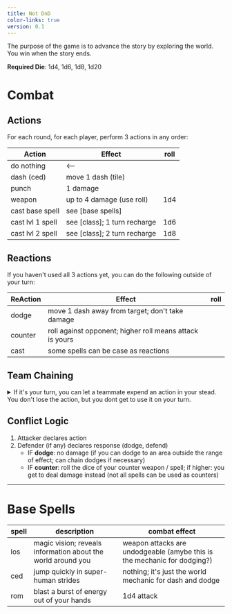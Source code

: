 ```yaml
---
title: Not DnD
color-links: true
version: 0.1
---
```


<!-- Links: [Weapons](Weapons.md) | [Dragon Class](Classes/Dragon.md) | [Griffin Class](Classes/Griffin.md) | [Hydra Class](Classes/Hydra.md) -->

The purpose of the game is to advance the story by exploring the world. You win when the story ends.

**Required Die**: 1d4, 1d6, 1d8, 1d20

# Combat

## Actions

For each round, for each player, perform 3 actions in any order:

| Action           | Effect                       | roll |
| -                | -                            | -    |
| do nothing       | <--                          |      |
| dash (ced)       | move 1 dash (tile)           |      |
| punch            | 1 damage                     |      |
| weapon           | up to 4 damage (use roll)    | 1d4  |
| cast base spell  | see [base spells]            |      |
| cast lvl 1 spell | see [class]; 1 turn recharge | 1d6  |
| cast lvl 2 spell | see [class]; 2 turn recharge | 1d8  |


<!-- | cast special    | see [class]; 1 encounter recharge; 3 charge actions required | 6+ on 1d20  | -->
<!-- | cast ultimate   | 1 per campaign             | always land | -->

## Reactions

If you haven't used all 3 actions yet, you can do the following outside of your turn:

| ReAction | Effect                                                   | roll |
| -        | -                                                        | -    |
| dodge    | move 1 dash away from target; don't take damage          |      |
| counter  | roll against opponent; higher roll means attack is yours |      |
| cast     | some spells can be case as reactions                     |      |

## Team Chaining

<details>
<summary>If it's your turn, you can let a teammate expend an action in your stead. You don't lose the action, but you dont get to use it on your turn.</summary>
This mechanic allows team-action combos with a reasonable limitation, and avoids the problem of race conditions if the gameplay was 100% asynchronous. 

It's intentionally not: "give away as many actions you have left" <-- otherwise a player could just give away their whole turn to the rest of the team, which seems kinda dumb.

One downside: this by itself doesn't allow 3 person chaining, which would be cool (though that can still happen via other reaction mechanics). Could fix that with "give away up to 2 actions, but only 1 action per teammate" but for now let's see how the 1 action limit goes.
</details>


## Conflict Logic



1. Attacker declares action
2. Defender (if any) declares response (dodge, defend)
    - IF **dodge**: no damage (if you can dodge to an area outside the range of effect; can chain dodges if necessary)
    - IF **counter**: roll the dice of your counter weapon / spell; if higher: you get to deal damage instead (not all spells can be used as counters)

<!-- 
Alt Version
1. Attacker declares action
2. Attacker rolls action dice; Defender rolls Shield dice
    - IF defender rolls higher: counter damage with your roll - their roll
    - IF attacker rolls higher: take damage 
Could even do: dodge costs 2 actions
-->


<!--     - IF **block**: roll against opponents die; opp roll - your roll = damage dealt. -->
<!--     - If negative, deal damage to attacker (i.e., a _counter_) -->


<!-- <details>
<summary>^ Rationale</summary>
I'm a fan of this new logic system because it makes the "tandem roll" feel like an actual competition to roll high. It doesn't solve the gridlock issue (requiring attacker to wait for opponent to decide before round progression), it at least makes things "memory-less" (rolls are calculated _after_ action and reaction are both declared). We might have to change the roll threshold for dodging if I end up removing roll thresholds all together (maybe like, half your opponents roll round up).

This allow allows adding dice modifiers; like, if you use "burst", your modifier would carry into the roll of whatever next action you use.

This also gives advantage to the attacker, which seems fair. The attacker can still take damage if countered, but it's not as drastic.
</details>
 -->
---

# Base Spells

| spell | description                                                  | combat effect                                                            |
| -     | -                                                            | -                                                                        |
| los   | magic vision; reveals information about the world around you | weapon attacks are undodgeable (amybe this is the mechanic for dodging?) |
| ced   | jump quickly in super-human strides                          | nothing; it's just the world mechanic for dash and dodge                 |
| rom   | blast a burst of energy out of your hands                    | 1d4 attack                                                               |







